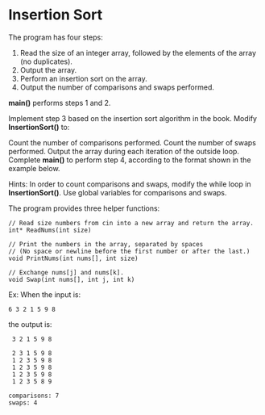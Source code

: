 # Insertion Sort

The program has four steps:

1. Read the size of an integer array, followed by the elements of the array (no duplicates).
2. Output the array.
3. Perform an insertion sort on the array.
4. Output the number of comparisons and swaps performed.

**main()** performs steps 1 and 2.

Implement step 3 based on the insertion sort algorithm in the book. Modify **InsertionSort()** to:

Count the number of comparisons performed.
Count the number of swaps performed.
Output the array during each iteration of the outside loop.
Complete **main()** to perform step 4, according to the format shown in the example below.

Hints: In order to count comparisons and swaps, modify the while loop in **InsertionSort()**. Use global variables for comparisons and swaps.

The program provides three helper functions:

```
// Read size numbers from cin into a new array and return the array.
int* ReadNums(int size)

// Print the numbers in the array, separated by spaces
// (No space or newline before the first number or after the last.)
void PrintNums(int nums[], int size)

// Exchange nums[j] and nums[k].
void Swap(int nums[], int j, int k)
```

Ex: When the input is:

```
6 3 2 1 5 9 8
```

the output is:

```
 3 2 1 5 9 8

 2 3 1 5 9 8
 1 2 3 5 9 8
 1 2 3 5 9 8
 1 2 3 5 9 8
 1 2 3 5 8 9

comparisons: 7
swaps: 4
```
